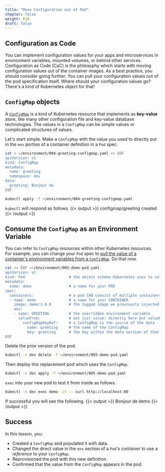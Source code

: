 ```yaml
---
title: "Move Configuration out of Pod"
chapter: false
weight: 018
draft: false
---
```


## Configuration as Code

You can implement configuration values for your apps and microservices in environment variables, mounted volumes, or behind other services. Configuration as Code (CaC) is the philosophy which starts with moving configuration values out of the container images. As a best practice, you should consider going further. You can pull your configuration values out of the pod specification itself. 
Where should your configuration values go? There's a kind of Kubernetes object for that!

## `ConfigMap` objects

A [`ConfigMap`](https://kubernetes.io/docs/concepts/configuration/configmap/) is a kind of Kubernetes resource that implements as **key-value** store, like many other configuration file and key-value database technologies. The values in a `ConfigMap` can be simple values or complicated structures of values.

Let's start simple. Make a `ConfigMap` with the value you used to directly put in the `env` portion of a container definition in a `Pod` spec.

```bash
cat > ~/environment/004-greeting-configmap.yaml << EOF
apiVersion: v1
kind: ConfigMap
metadata:
  name: greeting
  namespace: dev
data:
  greeting: Bonjour de
EOF

kubectl apply -f ~/environment/004-greeting-configmap.yaml
```

`kubectl` will respond as follows.
{{< output >}}
configmap/greeting created
{{< /output >}}

## Consume the `ConfigMap` as an Environment Variable

You can refer to `ConfigMap` resources within other Kubernetes resources. 
For example, you can change your `Pod` spec to [pull the value of a container's environment variables from a `ConfigMap`](https://kubernetes.io/docs/tasks/configure-pod-container/configure-pod-configmap/#define-container-environment-variables-using-configmap-data). Do that now.  

```bash
cat << EOF >~/environment/005-demo-pod.yaml 
apiVersion: v1
kind: Pod                    # the object schema Kubernetes uses to validate this manifest
metadata:
  name: demo                 # a name for your POD
spec:
  containers:                # a pod CAN consist of multiple containers, but this one has only one
  - name: demo               # a name for your CONTAINER
    image: demo:1.0.0        # the tagged image we previously injected using "kind load"
    env:
    - name: GREETING         # the overridden environment variable
      valueFrom:             # not just value: directly here but valueFrom: as a reference
        configMapKeyRef:     # a ConfigMap is the source of the data
          name: greeting     # the name of the ConfigMap
          key: greeting      # the key within the data section of that ConfigMap
EOF
```

Delete the prior version of the pod.

```bash
kubectl -n dev delete -f ~/environment/003-demo-pod.yaml 
```

Then deploy this replacement pod which uses the `ConfigMap`.

```bash
kubectl -n dev apply -f ~/environment/005-demo-pod.yaml 
```


`exec` into your new pod to test it from inside as follows.
```bash
kubectl -n dev exec demo -it -- curl http://localhost:80
```

If successful you will see the following.
{{< output >}}
Bonjour de demo
{{< /output >}}

<!-- TODO: add ConfigMap(s) mapped to volume(s) for more complex data as files -->

## Success

In this lesson, you:
- Created a `ConfigMap` and populated it with data.
- Changed the direct value in the `env` section of a `Pod`'s container to use a *reference* to your `ConfigMap`.
- Reprovisioned the pod with this new definition.
- Confirmed that the value from the `ConfigMap` appears in the pod.
